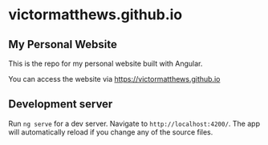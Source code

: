 # victormatthews.github.io

## My Personal Website

This is the repo for my personal website built with Angular.

You can access the website via https://victormatthews.github.io

## Development server

Run `ng serve` for a dev server. Navigate to `http://localhost:4200/`. The app will automatically reload if you change any of the source files.
